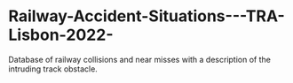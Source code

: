 # Railway-Accident-Situations---TRA-Lisbon-2022-
Database of railway collisions and near misses with a description of the intruding track obstacle.
